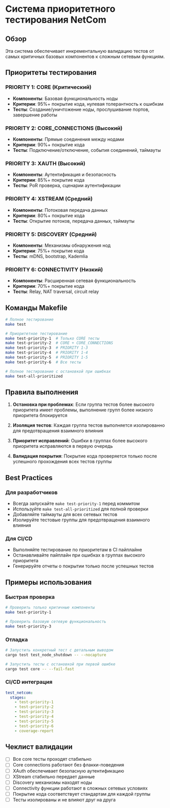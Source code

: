 # Система приоритетного тестирования NetCom

## Обзор

Эта система обеспечивает инкрементальную валидацию тестов от самых критичных базовых компонентов к сложным сетевым функциям.

## Приоритеты тестирования

### PRIORITY 1: CORE (Критический)
- **Компоненты**: Базовая функциональность ноды
- **Критерии**: 95%+ покрытие кода, нулевая толерантность к ошибкам
- **Тесты**: Создание/уничтожение ноды, прослушивание портов, завершение работы

### PRIORITY 2: CORE_CONNECTIONS (Высокий)
- **Компоненты**: Прямые соединения между нодами
- **Критерии**: 90%+ покрытие кода
- **Тесты**: Подключение/отключение, события соединений, таймауты

### PRIORITY 3: XAUTH (Высокий)
- **Компоненты**: Аутентификация и безопасность
- **Критерии**: 85%+ покрытие кода
- **Тесты**: PoR проверка, сценарии аутентификации

### PRIORITY 4: XSTREAM (Средний)
- **Компоненты**: Потоковая передача данных
- **Критерии**: 80%+ покрытие кода
- **Тесты**: Открытие потоков, передача данных, таймауты

### PRIORITY 5: DISCOVERY (Средний)
- **Компоненты**: Механизмы обнаружения нод
- **Критерии**: 75%+ покрытие кода
- **Тесты**: mDNS, bootstrap, Kademlia

### PRIORITY 6: CONNECTIVITY (Низкий)
- **Компоненты**: Расширенная сетевая функциональность
- **Критерии**: 70%+ покрытие кода
- **Тесты**: Relay, NAT traversal, circuit relay

## Команды Makefile

```bash
# Полное тестирование
make test

# Приоритетное тестирование
make test-priority-1  # Только CORE тесты
make test-priority-2  # CORE + CORE_CONNECTIONS
make test-priority-3  # PRIORITY 1-3
make test-priority-4  # PRIORITY 1-4
make test-priority-5  # PRIORITY 1-5
make test-priority-6  # Все тесты

# Полное тестирование с остановкой при ошибках
make test-all-prioritized
```

## Правила выполнения

1. **Остановка при проблемах**: Если группа тестов более высокого приоритета имеет проблемы, выполнение групп более низкого приоритета блокируется

2. **Изоляция тестов**: Каждая группа тестов выполняется изолированно для предотвращения взаимного влияния

3. **Приоритет исправлений**: Ошибки в группах более высокого приоритета исправляются в первую очередь

4. **Валидация покрытия**: Покрытие кода проверяется только после успешного прохождения всех тестов группы

## Best Practices

### Для разработчиков
- Всегда запускайте `make test-priority-1` перед коммитом
- Используйте `make test-all-prioritized` для полной проверки
- Добавляйте таймауты для всех сетевых тестов
- Изолируйте тестовые группы для предотвращения взаимного влияния

### Для CI/CD
- Выполняйте тестирование по приоритетам в CI пайплайне
- Останавливайте пайплайн при ошибках в группах высокого приоритета
- Генерируйте отчеты о покрытии только после успешных тестов

## Примеры использования

### Быстрая проверка
```bash
# Проверить только критичные компоненты
make test-priority-1

# Проверить базовую сетевую функциональность
make test-priority-3
```

### Отладка
```bash
# Запустить конкретный тест с детальным выводом
cargo test test_node_shutdown -- --nocapture

# Запустить тесты с остановкой при первой ошибке
cargo test core -- --fail-fast
```

### CI/CD интеграция
```yaml
test_netcom:
  stages:
    - test-priority-1
    - test-priority-2  
    - test-priority-3
    - test-priority-4
    - test-priority-5
    - test-priority-6
    - coverage-report
```

## Чеклист валидации

- [ ] Все core тесты проходят стабильно
- [ ] Core connections работают без флакки-поведения
- [ ] XAuth обеспечивает безопасную аутентификацию
- [ ] XStream стабильно передает данные
- [ ] Discovery механизмы находят ноды
- [ ] Connectivity функции работают в сложных сетевых условиях
- [ ] Покрытие кода соответствует стандартам для каждой группы
- [ ] Тесты изолированы и не влияют друг на друга
